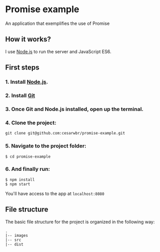 # Promise example

An application that exemplifies the use of Promise

## How it works?

I use [Node.js](https://nodejs.org) to run the server and JavaScript ES6.

## First steps

### 1. Install [Node.js](https://nodejs.org/en/download/).

### 2. Install [Git](https://git-scm.com/book/en/v2/Getting-Started-Installing-Git)

### 3. Once Git and Node.js installed, open up the terminal.

### 4. Clone the project:

```
git clone git@github.com:cesarwbr/promise-example.git
```

### 5. Navigate to the project folder:

```
$ cd promise-example
```

### 6. And finally run:

```
$ npm install
$ npm start
```

You'll have access to the app at `localhost:8080`

## File structure

The basic file structure for the project is organized in the following way:

```
.
|-- images
|-- src
|-- dist
```
